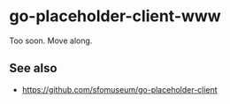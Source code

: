 # go-placeholder-client-www

Too soon. Move along.

## See also

* https://github.com/sfomuseum/go-placeholder-client
